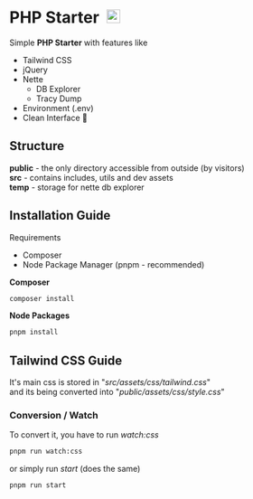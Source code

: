 # PHP Starter &nbsp;<img src="public/assets/img/favicon.ico" alt="Rocket Icon" width="24"/>

Simple **PHP Starter** with features like

- Tailwind CSS
- jQuery
- Nette
  - DB Explorer
  - Tracy Dump
- Environment (.env)
- Clean Interface 🤩

## Structure

**public** - the only directory accessible from outside (by visitors)\
**src** - contains includes, utils and dev assets\
**temp** - storage for nette db explorer

## Installation Guide

Requirements

- Composer
- Node Package Manager (pnpm - recommended)

**Composer**

```bash
composer install
```

**Node Packages**

```bash
pnpm install
```

## Tailwind CSS Guide

It's main css is stored in "_src/assets/css/tailwind.css_"\
and its being converted into "_public/assets/css/style.css_"

### Conversion / Watch

To convert it, you have to run _watch:css_

```bash
pnpm run watch:css
```

or simply run _start_ (does the same)

```bash
pnpm run start
```
